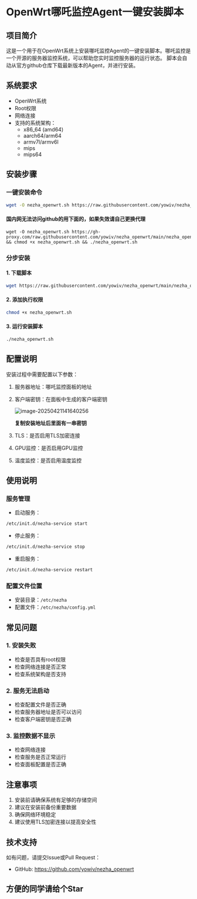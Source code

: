 # OpenWrt哪吒监控Agent一键安装脚本

## 项目简介
这是一个用于在OpenWrt系统上安装哪吒监控Agent的一键安装脚本。哪吒监控是一个开源的服务器监控系统，可以帮助您实时监控服务器的运行状态。
脚本会自动从官方github仓库下载最新版本的Agent，并进行安装。

## 系统要求
- OpenWrt系统
- Root权限
- 网络连接
- 支持的系统架构：
  - x86_64 (amd64)
  - aarch64/arm64
  - armv7l/armv6l
  - mips
  - mips64

## 安装步骤

### 一键安装命令
```bash
wget -O nezha_openwrt.sh https://raw.githubusercontent.com/yowiv/nezha_openwrt/main/nezha_openwrt.sh && chmod +x nezha_openwrt.sh && ./nezha_openwrt.sh
```
#### 国内网无法访问github的用下面的，如果失效请自己更换代理
```
wget -O nezha_openwrt.sh https://gh-proxy.com/raw.githubusercontent.com/yowiv/nezha_openwrt/main/nezha_openwrt.sh && chmod +x nezha_openwrt.sh && ./nezha_openwrt.sh
```



### 分步安装

#### 1. 下载脚本
```bash
wget https://raw.githubusercontent.com/yowiv/nezha_openwrt/main/nezha_openwrt.sh
```

#### 2. 添加执行权限
```bash
chmod +x nezha_openwrt.sh
```

#### 3. 运行安装脚本
```bash
./nezha_openwrt.sh
```

## 配置说明
安装过程中需要配置以下参数：

1. 服务器地址：哪吒监控面板的地址

2. 客户端密钥：在面板中生成的客户端密钥

   ![image-20250421141640256](assets/image-20250421141640256.png)

   **复制安装地址后里面有一串密钥**

3. TLS：是否启用TLS加密连接

4. GPU监控：是否启用GPU监控

5. 温度监控：是否启用温度监控

## 使用说明

### 服务管理
- 启动服务：
```bash
/etc/init.d/nezha-service start
```

- 停止服务：
```bash
/etc/init.d/nezha-service stop
```

- 重启服务：
```bash
/etc/init.d/nezha-service restart
```

### 配置文件位置
- 安装目录：`/etc/nezha`
- 配置文件：`/etc/nezha/config.yml`

## 常见问题

### 1. 安装失败
- 检查是否具有root权限
- 检查网络连接是否正常
- 检查系统架构是否支持

### 2. 服务无法启动
- 检查配置文件是否正确
- 检查服务器地址是否可以访问
- 检查客户端密钥是否正确

### 3. 监控数据不显示
- 检查网络连接
- 检查服务是否正常运行
- 检查面板配置是否正确

## 注意事项
1. 安装前请确保系统有足够的存储空间
2. 建议在安装前备份重要数据
3. 确保网络环境稳定
4. 建议使用TLS加密连接以提高安全性

## 技术支持
如有问题，请提交Issue或Pull Request：
- GitHub: https://github.com/yowiv/nezha_openwrt 



## 方便的同学请给个Star
